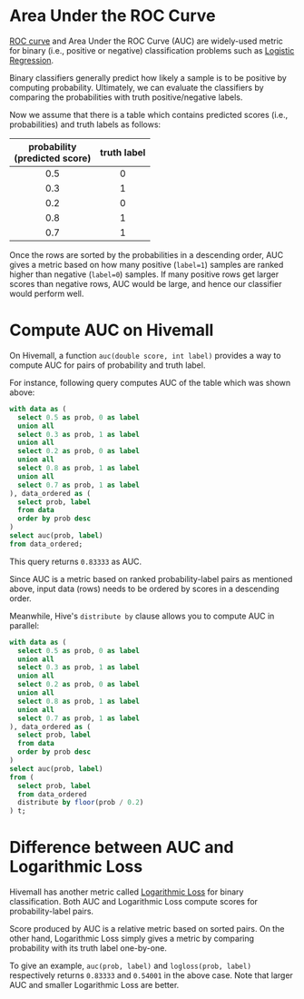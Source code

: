 <!--
  Licensed to the Apache Software Foundation (ASF) under one
  or more contributor license agreements.  See the NOTICE file
  distributed with this work for additional information
  regarding copyright ownership.  The ASF licenses this file
  to you under the Apache License, Version 2.0 (the
  "License"); you may not use this file except in compliance
  with the License.  You may obtain a copy of the License at

    http://www.apache.org/licenses/LICENSE-2.0

  Unless required by applicable law or agreed to in writing,
  software distributed under the License is distributed on an
  "AS IS" BASIS, WITHOUT WARRANTIES OR CONDITIONS OF ANY
  KIND, either express or implied.  See the License for the
  specific language governing permissions and limitations
  under the License.
-->

<!-- toc -->

# Area Under the ROC Curve

[ROC curve](https://en.wikipedia.org/wiki/Receiver_operating_characteristic) and Area Under the ROC Curve (AUC) are widely-used metric for binary (i.e., positive or negative) classification problems such as [Logistic Regression](../binaryclass/a9a_lr.md).

Binary classifiers generally predict how likely a sample is to be positive by computing probability. Ultimately, we can evaluate the classifiers by comparing the probabilities with truth positive/negative labels.

Now we assume that there is a table which contains predicted scores (i.e., probabilities) and truth labels as follows:

| probability<br/>(predicted score) | truth label |
|:---:|:---:|
| 0.5 | 0 |
| 0.3 | 1 |
| 0.2 | 0 |
| 0.8 | 1 |
| 0.7 | 1 |

Once the rows are sorted by the probabilities in a descending order, AUC gives a metric based on how many positive (`label=1`) samples are ranked higher than negative (`label=0`) samples. If many positive rows get larger scores than negative rows, AUC would be large, and hence our classifier would perform well.

# Compute AUC on Hivemall

On Hivemall, a function `auc(double score, int label)` provides a way to compute AUC for pairs of probability and truth label.

For instance, following query computes AUC of the table which was shown above:

```sql
with data as (
  select 0.5 as prob, 0 as label
  union all
  select 0.3 as prob, 1 as label
  union all
  select 0.2 as prob, 0 as label
  union all
  select 0.8 as prob, 1 as label
  union all
  select 0.7 as prob, 1 as label
), data_ordered as (
  select prob, label
  from data
  order by prob desc
)
select auc(prob, label)
from data_ordered;
```

This query returns `0.83333` as AUC.

Since AUC is a metric based on ranked probability-label pairs as mentioned above, input data (rows) needs to be ordered by scores in a descending order.

Meanwhile, Hive's `distribute by` clause allows you to compute AUC in parallel: 

```sql
with data as (
  select 0.5 as prob, 0 as label
  union all
  select 0.3 as prob, 1 as label
  union all
  select 0.2 as prob, 0 as label
  union all
  select 0.8 as prob, 1 as label
  union all
  select 0.7 as prob, 1 as label
), data_ordered as (
  select prob, label
  from data
  order by prob desc
)
select auc(prob, label)
from (
  select prob, label
  from data_ordered
  distribute by floor(prob / 0.2)
) t;
```

# Difference between AUC and Logarithmic Loss

Hivemall has another metric called [Logarithmic Loss](stat_eval.md#logarithmic-loss) for binary classification. Both AUC and Logarithmic Loss compute scores for probability-label pairs. 

Score produced by AUC is a relative metric based on sorted pairs. On the other hand, Logarithmic Loss simply gives a metric by comparing probability with its truth label one-by-one.

To give an example, `auc(prob, label)` and `logloss(prob, label)` respectively returns `0.83333` and `0.54001` in the above case. Note that larger AUC and smaller Logarithmic Loss are better.